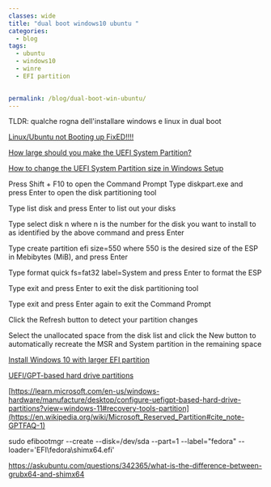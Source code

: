 ```yaml
---
classes: wide
title: "dual boot windows10 ubuntu "
categories:
  - blog
tags:
  - ubuntu
  - windows10
  - winre
  - EFI partition 
  

permalink: /blog/dual-boot-win-ubuntu/
---
```

TLDR: qualche rogna dell'installare windows e linux in dual boot 

[Linux/Ubuntu not Booting up FixED!!!!](https://www.youtube.com/watch?v=jqOkXvEkdtM)


[How large should you make the UEFI System Partition?](https://www.ctrl.blog/entry/esp-size-guide.html)

[How to change the UEFI System Partition size in Windows Setup ](https://www.ctrl.blog/entry/how-to-esp-windows-setup.html)

Press Shift + F10 to open the Command Prompt
Type diskpart.exe and press Enter to open the disk partitioning tool

Type list disk and press Enter to list out your disks

Type select disk n where n is the number for the disk you want to install to as identified by the above command and press Enter

Type create partition efi size=550 where 550 is the desired size of the ESP in Mebibytes (MiB), and press Enter

Type format quick fs=fat32 label=System and 
press Enter to format the ESP

Type exit and press Enter to exit the disk partitioning tool

Type exit and press Enter again to exit the Command Prompt

Click the Refresh button to detect your partition changes

Select the unallocated space from the disk list and click the New button to automatically recreate the MSR and System partition in the remaining space

[Install Windows 10 with larger EFI partition](https://superuser.com/questions/1176310/install-windows-10-with-larger-efi-partition)

[UEFI/GPT-based hard drive partitions](https://learn.microsoft.com/en-us/windows-hardware/manufacture/desktop/configure-uefigpt-based-hard-drive-partitions?view=windows-11#recovery-tools-partition)

[https://learn.microsoft.com/en-us/windows-hardware/manufacture/desktop/configure-uefigpt-based-hard-drive-partitions?view=windows-11#recovery-tools-partition](https://en.wikipedia.org/wiki/Microsoft_Reserved_Partition#cite_note-GPTFAQ-1)



sudo efibootmgr --create --disk=/dev/sda --part=1 --label="fedora" --loader='EFI\fedora\shimx64.efi'

https://askubuntu.com/questions/342365/what-is-the-difference-between-grubx64-and-shimx64



